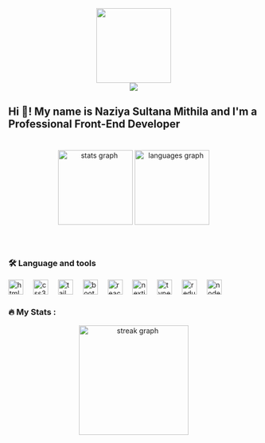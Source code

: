 <div align="center">
  <img height="150" src="https://media.giphy.com/media/M9gbBd9nbDrOTu1Mqx/giphy.gif"  />
</div>


<div align="center">
  <img src="https://visitor-badge.laobi.icu/badge?page_id=MithilaKhan.MithilaKhan&"  />
</div> 

<h2 align="left">Hi 👋! My name is Naziya Sultana Mithila and I'm a Professional Front-End Developer</h2>

### 

<br clear="both">

<div align="center">
  <img src="https://github-readme-stats.vercel.app/api?username=MithilaKhan&hide_title=false&hide_rank=false&show_icons=true&include_all_commits=true&count_private=true&disable_animations=false&theme=dracula&locale=en&hide_border=false" height="150" alt="stats graph" />
  <img src="https://github-readme-stats.vercel.app/api/top-langs?username=MithilaKhan&locale=en&hide_title=false&layout=compact&card_width=320&langs_count=5&theme=dracula&hide_border=false" height="150" alt="languages graph" />
</div>

###
 
 <br clear="both"> 
 
<h3 align="left">🛠 Language and tools</h3>

<div align="left">
  <img src="https://cdn.jsdelivr.net/gh/devicons/devicon/icons/html5/html5-original.svg" height="30" alt="html5 logo" />
  <img width="12" />
  <img src="https://cdn.jsdelivr.net/gh/devicons/devicon/icons/css3/css3-original.svg" height="30" alt="css3 logo" />
  <img width="12" />
  <img src="https://www.vectorlogo.zone/logos/tailwindcss/tailwindcss-icon.svg" height="30" alt="tailwind logo" />
  <img width="12" />
  <img src="https://cdn.jsdelivr.net/gh/devicons/devicon/icons/bootstrap/bootstrap-original.svg" height="30" alt="bootstrap logo" />
  <img width="12" />
  <img src="https://cdn.jsdelivr.net/gh/devicons/devicon/icons/react/react-original.svg" height="30" alt="react logo" />
  <img width="12" />
  <img src="https://cdn.jsdelivr.net/gh/devicons/devicon/icons/nextjs/nextjs-original.svg" height="30" alt="nextjs logo" /> 
  <img width="12" />
  <img src="https://cdn.jsdelivr.net/gh/devicons/devicon/icons/typescript/typescript-original.svg" height="30" alt="typescript logo" />
  <img width="12" />
  <img src="https://cdn.jsdelivr.net/gh/devicons/devicon/icons/redux/redux-original.svg" height="30" alt="redux logo" />
  <img width="12" />
  <img src="https://cdn.jsdelivr.net/gh/devicons/devicon/icons/nodejs/nodejs-original.svg" height="30" alt="nodejs logo" />
</div>

###

<h3 align="left">🔥   My Stats :</h3>

<div align="center">
  <img src="https://streak-stats.demolab.com?user=MithilaKhan&locale=en&mode=daily&theme=dark&hide_border=false&border_radius=5&order=3" height="220" alt="streak graph"  />
</div>

###
